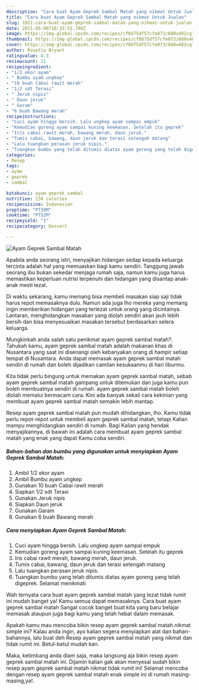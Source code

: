 ```yaml
---
description: "Cara buat Ayam Geprek Sambal Matah yang nikmat Untuk Jualan"
title: "Cara buat Ayam Geprek Sambal Matah yang nikmat Untuk Jualan"
slug: 1021-cara-buat-ayam-geprek-sambal-matah-yang-nikmat-untuk-jualan
date: 2021-05-06T10:33:53.788Z
image: https://img-global.cpcdn.com/recipes/cf0d75df57cfe073/680x482cq70/ayam-geprek-sambal-matah-foto-resep-utama.jpg
thumbnail: https://img-global.cpcdn.com/recipes/cf0d75df57cfe073/680x482cq70/ayam-geprek-sambal-matah-foto-resep-utama.jpg
cover: https://img-global.cpcdn.com/recipes/cf0d75df57cfe073/680x482cq70/ayam-geprek-sambal-matah-foto-resep-utama.jpg
author: Rosetta Bryant
ratingvalue: 4.3
reviewcount: 11
recipeingredient:
- "1/2 ekor ayam"
- " Bumbu ayam ungkep"
- "10 buah Cabai rawit merah"
- "1/2 sdt Terasi"
- " Jeruk nipis"
- " Daun jeruk"
- " Garam"
- "6 buah Bawang merah"
recipeinstructions:
- "Cuci ayam hingga bersih. Lalu ungkep ayam sampai empuk"
- "Kemudian goreng ayam sampai kuning keemasan. Setelah itu geprek"
- "Iris cabai rawit merah, bawang merah, daun jeruk."
- "Tumis cabai, bawang, daun jeruk dan terasi setengah matang"
- "Lalu tuangkan perasan jeruk nipis."
- "Tuangkan bumbu yang telah ditumis diatas ayam goreng yang telah digeprek. Selamat menikmati"
categories:
- Resep
tags:
- ayam
- geprek
- sambal

katakunci: ayam geprek sambal 
nutrition: 234 calories
recipecuisine: Indonesian
preptime: "PT39M"
cooktime: "PT52M"
recipeyield: "1"
recipecategory: Dessert

---
```



![Ayam Geprek Sambal Matah](https://img-global.cpcdn.com/recipes/cf0d75df57cfe073/680x482cq70/ayam-geprek-sambal-matah-foto-resep-utama.jpg)

Apabila anda seorang istri, menyajikan hidangan sedap kepada keluarga tercinta adalah hal yang memuaskan bagi kamu sendiri. Tanggung jawab seorang ibu bukan sekedar menjaga rumah saja, namun kamu juga harus memastikan keperluan nutrisi terpenuhi dan hidangan yang disantap anak-anak mesti lezat.

Di waktu  sekarang, kamu memang bisa membeli masakan siap saji tidak harus repot memasaknya dulu. Namun ada juga lho mereka yang memang ingin memberikan hidangan yang terlezat untuk orang yang dicintainya. Lantaran, menghidangkan masakan yang diolah sendiri akan jauh lebih bersih dan bisa menyesuaikan masakan tersebut berdasarkan selera keluarga. 



Mungkinkah anda salah satu penikmat ayam geprek sambal matah?. Tahukah kamu, ayam geprek sambal matah adalah makanan khas di Nusantara yang saat ini disenangi oleh kebanyakan orang di hampir setiap tempat di Nusantara. Anda dapat memasak ayam geprek sambal matah sendiri di rumah dan boleh dijadikan camilan kesukaanmu di hari liburmu.

Kita tidak perlu bingung untuk memakan ayam geprek sambal matah, sebab ayam geprek sambal matah gampang untuk ditemukan dan juga kamu pun boleh membuatnya sendiri di rumah. ayam geprek sambal matah boleh diolah memalui bermacam cara. Kini ada banyak sekali cara kekinian yang membuat ayam geprek sambal matah semakin lebih mantap.

Resep ayam geprek sambal matah pun mudah dihidangkan, lho. Kamu tidak perlu repot-repot untuk membeli ayam geprek sambal matah, tetapi Kalian mampu menghidangkan sendiri di rumah. Bagi Kalian yang hendak menyajikannya, di bawah ini adalah cara membuat ayam geprek sambal matah yang enak yang dapat Kamu coba sendiri.

<!--inarticleads1-->

##### Bahan-bahan dan bumbu yang digunakan untuk menyiapkan Ayam Geprek Sambal Matah:

1. Ambil 1/2 ekor ayam
1. Ambil  Bumbu ayam ungkep
1. Gunakan 10 buah Cabai rawit merah
1. Siapkan 1/2 sdt Terasi
1. Gunakan  Jeruk nipis
1. Siapkan  Daun jeruk
1. Gunakan  Garam
1. Gunakan 6 buah Bawang merah




<!--inarticleads2-->

##### Cara menyiapkan Ayam Geprek Sambal Matah:

1. Cuci ayam hingga bersih. Lalu ungkep ayam sampai empuk
1. Kemudian goreng ayam sampai kuning keemasan. Setelah itu geprek
1. Iris cabai rawit merah, bawang merah, daun jeruk.
1. Tumis cabai, bawang, daun jeruk dan terasi setengah matang
1. Lalu tuangkan perasan jeruk nipis.
1. Tuangkan bumbu yang telah ditumis diatas ayam goreng yang telah digeprek. Selamat menikmati




Wah ternyata cara buat ayam geprek sambal matah yang lezat tidak rumit ini mudah banget ya! Kamu semua dapat memasaknya. Cara buat ayam geprek sambal matah Sangat cocok banget buat kita yang baru belajar memasak ataupun juga bagi kamu yang telah hebat dalam memasak.

Apakah kamu mau mencoba bikin resep ayam geprek sambal matah nikmat simple ini? Kalau anda ingin, ayo kalian segera menyiapkan alat dan bahan-bahannya, lalu buat deh Resep ayam geprek sambal matah yang nikmat dan tidak rumit ini. Betul-betul mudah kan. 

Maka, ketimbang anda diam saja, maka langsung aja bikin resep ayam geprek sambal matah ini. Dijamin kalian gak akan menyesal sudah bikin resep ayam geprek sambal matah nikmat tidak rumit ini! Selamat mencoba dengan resep ayam geprek sambal matah enak simple ini di rumah masing-masing,ya!.

